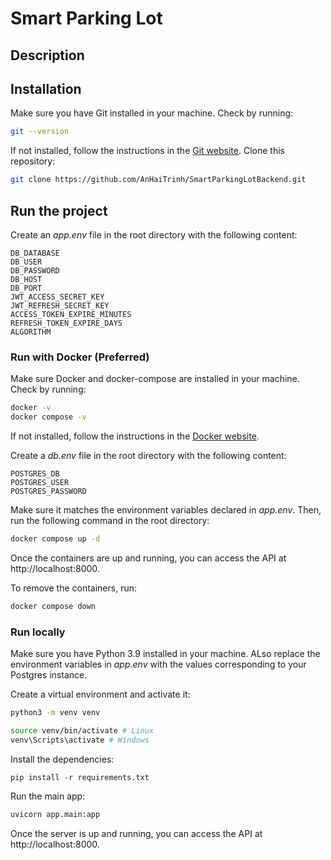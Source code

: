# Smart Parking Lot
## Description

## Installation
Make sure you have Git installed in your machine. Check by running:
```bash
git --version
```
If not installed, follow the instructions in the [Git website](https://git-scm.com/book/en/v2/Getting-Started-Installing-Git).
Clone this repository:
```bash
git clone https://github.com/AnHaiTrinh/SmartParkingLotBackend.git
```

## Run the project
Create an *app.env* file in the root directory with the following content:
```
DB_DATABASE
DB_USER
DB_PASSWORD
DB_HOST
DB_PORT
JWT_ACCESS_SECRET_KEY
JWT_REFRESH_SECRET_KEY
ACCESS_TOKEN_EXPIRE_MINUTES
REFRESH_TOKEN_EXPIRE_DAYS
ALGORITHM
```
### Run with Docker (Preferred)
Make sure Docker and docker-compose are installed in your machine. 
Check by running:

```bash
docker -v
docker compose -v
```
If not installed, follow the instructions in the [Docker website](https://docs.docker.com/get-docker/).

Create a *db.env* file in the root directory with the following content:
```
POSTGRES_DB
POSTGRES_USER
POSTGRES_PASSWORD
```

Make sure it matches the environment variables declared in *app.env*. Then, run the following command in the root directory:
```bash
docker compose up -d
```
Once the containers are up and running, you can access the API at http://localhost:8000.

To remove the containers, run:
```bash
docker compose down
```

### Run locally
Make sure you have Python 3.9 installed in your machine. 
ALso replace the environment variables in *app.env* with the values corresponding to your Postgres instance.

Create a virtual environment and activate it:
```bash
python3 -m venv venv

source venv/bin/activate # Linux
venv\Scripts\activate # Windows
```
Install the dependencies:
```
pip install -r requirements.txt
```

Run the main app:
```bash
uvicorn app.main:app
```
Once the server is up and running, you can access the API at http://localhost:8000.

